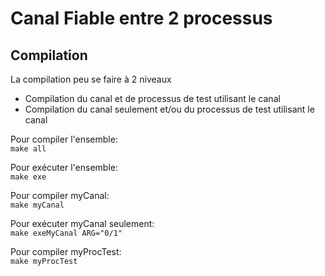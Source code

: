 # Canal Fiable entre 2 processus

## Compilation
La compilation peu se faire à 2 niveaux

- Compilation du canal et de processus de test utilisant le canal
- Compilation du canal seulement et/ou du processus de test utilisant le canal

Pour compiler l'ensemble:  
`make all`

Pour exécuter l'ensemble:  
`make exe`

Pour compiler myCanal:   
`make myCanal`

Pour exécuter myCanal seulement:  
`make exeMyCanal ARG="0/1"`

Pour compiler myProcTest:   
`make myProcTest`

